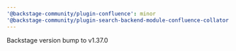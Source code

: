 ```yaml
---
'@backstage-community/plugin-confluence': minor
'@backstage-community/plugin-search-backend-module-confluence-collator': minor
---
```


Backstage version bump to v1.37.0
